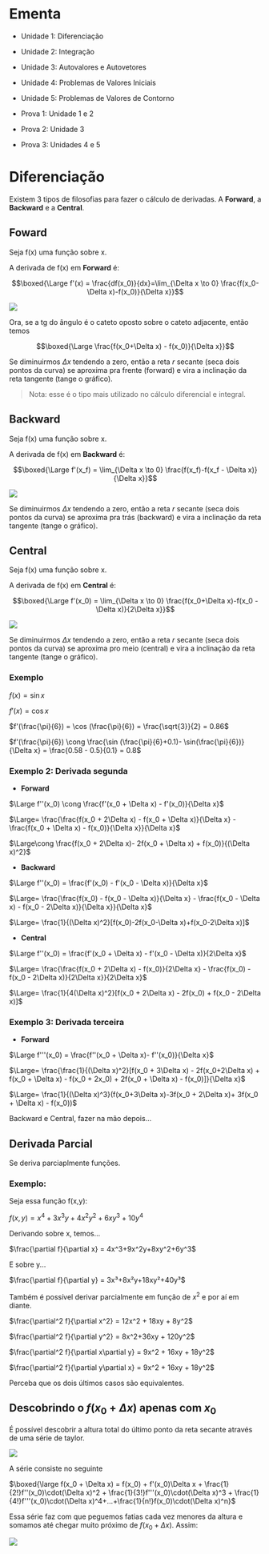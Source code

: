 # Ementa

- Unidade 1: Diferenciação
- Unidade 2: Integração
- Unidade 3: Autovalores e Autovetores
- Unidade 4: Problemas de Valores Iniciais
- Unidade 5: Problemas de Valores de Contorno

- Prova 1: Unidade 1 e 2
- Prova 2: Unidade 3
- Prova 3: Unidades 4 e 5

# Diferenciação

Existem 3 tipos de filosofias para fazer o cálculo de derivadas. A **Forward**, a **Backward** e a **Central**.

## Foward

Seja f(x) uma função sobre x.

A derivada de f(x) em **Forward** é:

$$\boxed{\Large f'(x) = \frac{df(x_0)}{dx}=\lim_{\Delta x \to 0} \frac{f(x_0-\Delta x)-f(x_0)}{\Delta x}}$$

![](2023-03-15-10-34-57.png)

Ora, se a tg do ângulo é o cateto oposto sobre o cateto adjacente, então temos

$$\boxed{\Large \frac{f(x_0+\Delta x) - f(x_0)}{\Delta x}}$$

Se diminuirmos $\Delta x$ tendendo a zero, então a reta $r$ secante (seca dois pontos da curva) se aproxima pra frente (forward) e vira a inclinação da reta tangente (tange o gráfico).

> Nota: esse é o tipo mais utilizado no cálculo diferencial e integral.

## Backward

Seja f(x) uma função sobre x.

A derivada de f(x) em **Backward** é:

$$\boxed{\Large f'(x_f) = \lim_{\Delta x \to 0} \frac{f(x_f)-f(x_f - \Delta x)}{\Delta x}}$$

![](2023-03-15-11-55-08.png)

Se diminuirmos $\Delta x$ tendendo a zero, então a reta $r$ secante (seca dois pontos da curva) se aproxima pra trás (backward) e vira a inclinação da reta tangente (tange o gráfico).

## Central

Seja f(x) uma função sobre x.

A derivada de f(x) em **Central** é:

$$\boxed{\Large f'(x_0) = \lim_{\Delta x \to 0} \frac{f(x_0+\Delta x)-f(x_0 - \Delta x)}{2\Delta x}}$$

![](2023-03-15-12-02-23.png)

Se diminuirmos $\Delta x$ tendendo a zero, então a reta $r$ secante (seca dois pontos da curva) se aproxima pro meio (central) e vira a inclinação da reta tangente (tange o gráfico).

### Exemplo

$f(x) = \sin x$

$f'(x) = \cos x$

$f'(\frac{\pi}{6}) = \cos (\frac{\pi}{6}) = \frac{\sqrt{3}}{2} = 0.86$

$f'(\frac{\pi}{6}) \cong  \frac{\sin (\frac{\pi}{6}+0.1)- \sin(\frac{\pi}{6})}{\Delta x} = \frac{0.58 - 0.5}{0.1} = 0.8$


### Exemplo 2: Derivada segunda


- **Forward**

$\Large f''(x_0) \cong \frac{f'(x_0 + \Delta x) - f'(x_0)}{\Delta x}$

$\Large= \frac{\frac{f(x_0 + 2\Delta x) - f(x_0 + \Delta x)}{\Delta x} - \frac{f(x_0 + \Delta x) - f(x_0)}{\Delta x}}{\Delta x}$

$\Large\cong \frac{f(x_0 + 2\Delta x)- 2f(x_0 + \Delta x) + f(x_0)}{(\Delta x)^2}$


- **Backward**

$\Large f''(x_0) = \frac{f'(x_0) - f'(x_0 - \Delta x)}{\Delta x}$

$\Large= \frac{\frac{f(x_0) - f(x_0 - \Delta x)}{\Delta x} - \frac{f(x_0 - \Delta x) - f(x_0 - 2\Delta x)}{\Delta x}}{\Delta x}$

$\Large= \frac{1}{(\Delta x)^2}[f(x_0)-2f(x_0-\Delta x)+f(x_0-2\Delta x)]$


- **Central**

$\Large f''(x_0) = \frac{f'(x_0 + \Delta x) - f'(x_0 - \Delta x)}{2\Delta x}$

$\Large= \frac{\frac{f(x_0 + 2\Delta x) - f(x_0)}{2\Delta x} - \frac{f(x_0) - f(x_0 - 2\Delta x)}{2\Delta x}}{2\Delta x}$

$\Large= \frac{1}{4(\Delta x)^2}[f(x_0 + 2\Delta x) - 2f(x_0) + f(x_0 - 2\Delta x)]$

### Exemplo 3: Derivada terceira

- **Forward**

$\Large f'''(x_0) = \frac{f''(x_0 + \Delta x)- f''(x_0)}{\Delta x}$

$\Large= \frac{\frac{1}{(\Delta x)^2}[f(x_0 + 3\Delta x) - 2f(x_0+2\Delta x) + f(x_0 + \Delta x) - f(x_0 + 2x_0) + 2f(x_0 + \Delta x) - f(x_0)]}{\Delta x}$

$\Large= \frac{1}{(\Delta x)^3}(f(x_0+3\Delta x)-3f(x_0 + 2\Delta x)+ 3f(x_0 + \Delta x) - f(x_0))$

Backward e Central, fazer na mão depois...

## Derivada Parcial

Se deriva parciaplmente funções.

### Exemplo:

Seja essa função f(x,y):

$f(x,y) = x^4 + 3x^3y + 4x^2y^2+6xy^3+10y^4$

Derivando sobre x, temos...

$\frac{\partial f}{\partial x} = 4x^3+9x^2y+8xy^2+6y^3$

E sobre y...

$\frac{\partial f}{\partial y} = 3x³+8x²y+18xy²+40y³$

Também é possível derivar parcialmente em função de $x^2$ e por aí em diante.

$\frac{\partial^2 f}{\partial x^2} = 12x^2 + 18xy + 8y^2$

$\frac{\partial^2 f}{\partial y^2} = 8x^2+36xy + 120y^2$

$\frac{\partial^2 f}{\partial x\partial y} = 9x^2 + 16xy + 18y^2$

$\frac{\partial^2 f}{\partial y\partial x} = 9x^2 + 16xy + 18y^2$

Perceba que os dois últimos casos são equivalentes.

## Descobrindo o $f(x_0 + \Delta x)$ apenas com $x_0$

É possível descobrir a altura total do último ponto da reta secante através de uma série de taylor.

![](2023-03-15-13-06-02.png)

A série consiste no seguinte

$\boxed{\large f(x_0 + \Delta x) = f(x_0) + f'(x_0)\Delta x + \frac{1}{2!}f''(x_0)\cdot(\Delta x)^2 + \frac{1}{3!}f'''(x_0)\cdot(\Delta x)^3 + \frac{1}{4!}f'''(x_0)\cdot(\Delta x)^4+...+\frac{1}{n!}f(x_0)\cdot(\Delta x)^n}$

Essa série faz com que peguemos fatias cada vez menores da altura e somamos até chegar muito próximo de $f(x_0 + \Delta x)$. Assim:

![](2023-03-15-13-19-42.png)
